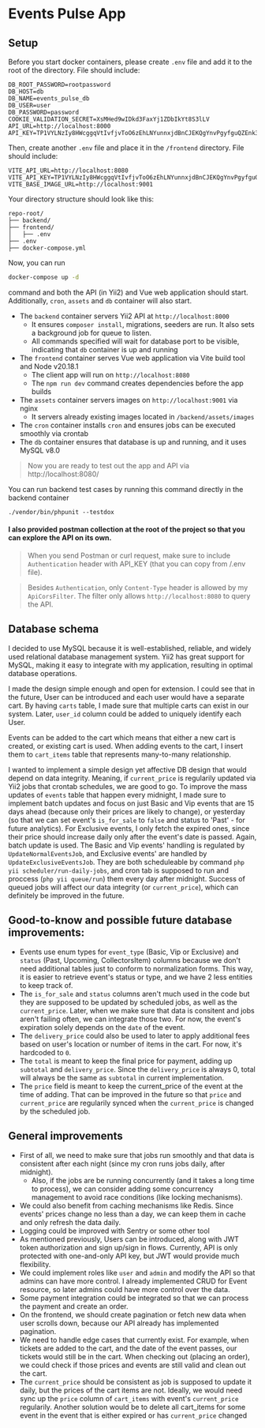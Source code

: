 # Events Pulse App

## Setup

Before you start docker containers, please create `.env` file and add it to the root of the directory. File should include:
```
DB_ROOT_PASSWORD=rootpassword
DB_HOST=db
DB_NAME=events_pulse_db
DB_USER=user
DB_PASSWORD=password
COOKIE_VALIDATION_SECRET=XsMHed9wIDkd3FaxYj1ZDbIkYt8S3lLV
API_URL=http://localhost:8000
API_KEY=TP1VYLNzIy8HWcggqVtIvfjvToO6zEhLNYunnxjdBnCJEKQgYnvPgyfguQZEnk3H
```

Then, create another `.env` file and place it in the `/frontend` directory. File should include:
```
VITE_API_URL=http://localhost:8080
VITE_API_KEY=TP1VYLNzIy8HWcggqVtIvfjvToO6zEhLNYunnxjdBnCJEKQgYnvPgyfguQZEnk3H
VITE_BASE_IMAGE_URL=http://localhost:9001
```

Your directory structure should look like this:
```
repo-root/
├── backend/
├── frontend/
│   ├── .env
├── .env
├── docker-compose.yml
```

Now, you can run
```bash
docker-compose up -d
```
command and both the API (in Yii2) and Vue web application should start. Additionally, `cron`, `assets` and `db` container will also start.

- The `backend` container servers Yii2 API at `http://localhost:8000`
  - It ensures `composer install`, migrations, seeders are run. It also sets a background job for queue to listen.
  - All commands specified will wait for database port to be visible, indicating that `db` container is up and running
- The `frontend` container serves Vue web application via Vite build tool and Node v20.18.1
  -  The client app will run on `http://localhost:8080`
  - The `npm run dev` command creates dependencies before the app builds
- The `assets` container servers images on `http://localhost:9001` via nginx
  - It servers already existing images located in `/backend/assets/images`
- The `cron` container installs `cron` and ensures jobs can be executed smoothly via crontab
- The `db` container ensures that database is up and running, and it uses MySQL v8.0

>  Now you are ready to test out the app and API via http://localhost:8080/


You can run backend test cases by running this command directly in the backend container
```
./vendor/bin/phpunit --testdox
```

#### I also provided postman collection at the root of the project so that you can explore the API on its own.
> When you send Postman or curl request, make sure to include `Authentication` header with API_KEY (that you can copy from /.env file).


> Besides `Authentication`, only `Content-Type` header is allowed by my `ApiCorsFilter`. The filter only allows `http://localhost:8080` to query the API.

## Database schema

I decided to use MySQL because it is well-established, reliable, and widely used relational database management system. Yii2 has great support for MySQL, making it easy to integrate with my application, resulting in optimal database operations.

I made the design simple enough and open for extension. I could see that in the future, User can be introduced and each user would have a separate cart. By having `carts` table, I made sure that multiple carts can exist in our system. Later, `user_id` column could be added to uniquely identify each User.

Events can be added to the cart which means that either a new cart is created, or existing cart is used. When adding events to the cart, I insert them to `cart_items` table that represents many-to-many relationship.

I wanted to implement a simple design yet affective DB design that would depend on data integrity. Meaning, if `current_price` is regularily updated via Yii2 jobs that crontab schedules, we are good to go.
To improve the mass updates of `events` table that happen every midnight, I made sure to implement batch updates and focus on just Basic and Vip events that are 15 days ahead (because only their prices are likely to change), or yesterday (so that we can set event's `is_for_sale` to `false` and status to 'Past' - for future analytics).
For Exclusive events, I only fetch the expired ones, since their price should increase daily only after the event's date is passed. Again, batch update is used.
The Basic and Vip events' handling is regulated by `UpdateNormalEventsJob`, and Exclusive events' are handled by `UpdateExclusiveEventsJob`.
They are both scheduleable by command `php yii scheduler/run-daily-jobs`, and cron tab is supposed to run and proccess (`php yii queue/run`) them every day after midnight.
Success of queued jobs will affect our data integrity (or `current_price`), which can definitely be improved in the future.


## Good-to-know and possible future database improvements:
- Events use enum types for `event_type` (Basic, Vip or Exclusive) and `status` (Past, Upcoming, CollectorsItem) columns because we don't need additional tables just to conform to normalization forms. This way, it is easier to retrieve event's status or type, and we have 2 less entities to keep track of.
- The `is_for_sale` and `status` columns aren't much used in the code but they are supposed to be updated by scheduled jobs, as well as the `current_price`. Later, when we make sure that data is consitent and jobs aren't failing often, we can integrate those two. For now, the event's expiration solely depends on the `date` of the event.
- The `delivery_price` could also be used to later to apply additional fees based on user's location or number of items in the cart. For now, it's hardcoded to `0`.
- The `total` is meant to keep the final price for payment, adding up `subtotal` and `delivery_price`. Since the `delivery_price` is always 0, total will always be the same as `subtotal` in current implementation.
- The `price` field is meant to keep the current_price of the event at the time of adding. That can be improved in the future so that `price` and `current_price` are regularily synced when the `current_price` is changed by the scheduled job.


## General improvements
- First of all, we need to make sure that jobs run smoothly and that data is consistent after each night (since my cron runs jobs daily, after midnight).
  - Also, if the jobs are be running concurrently (and it takes a long time to process), we can consider adding some concurrency management to avoid race conditions (like locking mechanisms).
- We could also benefit from caching mechanisms like Redis. Since events' prices change no less than a day, we can keep them in cache and only refresh the data daily.
- Logging could be improved with Sentry or some other tool
- As mentioned previously, Users can be introduced, along with JWT token authorization and sign up/sign in flows. Currently, API is only protected with one-and-only API key, but JWT would provide much flexibility.
- We could implement roles like `user` and `admin` and modify the API so that admins can have more control. I already implemented CRUD for Event resource, so later admins could have more control over the data.
- Some payment integration could be integrated so that we can process the payment and create an order.
- On the frontend, we should create pagination or fetch new data when user scrolls down, because our API already has implemented pagination.
- We need to handle edge cases that currently exist. For example, when tickets are added to the cart, and the date of the event passes, our tickets would still be in the cart. When checking out (placing an order), we could check if those prices and events are still valid and clean out the cart.
 - The `current_price` should be consistent as job is supposed to update it daily, but the prices of the cart items are not. Ideally, we would need sync up the `price` column of `cart_items` with event's `current_price` regularily. Another solution would be to delete all cart_items for some event in the event that is either expired or has `current_price` changed

